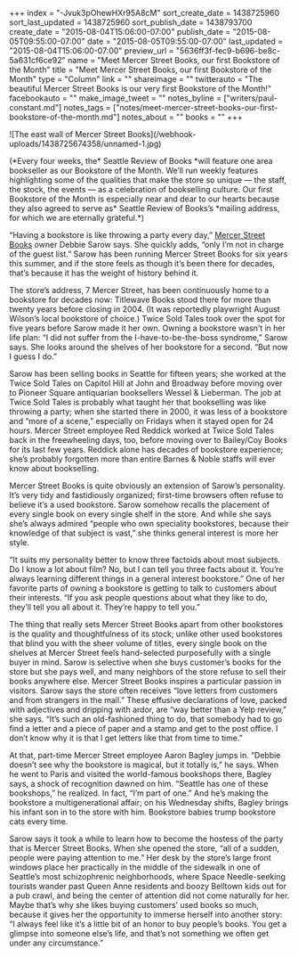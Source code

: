 +++
index = "-Jvuk3pOhewHXr95A8cM"
sort_create_date = 1438725960
sort_last_updated = 1438725960
sort_publish_date = 1438793700
create_date = "2015-08-04T15:06:00-07:00"
publish_date = "2015-08-05T09:55:00-07:00"
date = "2015-08-05T09:55:00-07:00"
last_updated = "2015-08-04T15:06:00-07:00"
preview_url = "5636ff3f-fec9-b696-be8c-5a631cf6ce92"
name = "Meet Mercer Street Books, our first Bookstore of the Month"
title = "Meet Mercer Street Books, our first Bookstore of the Month"
type = "Column"
link = ""
shareimage = ""
twitterauto = "The beautiful Mercer Street Books is our very first Bookstore of the Month!"
facebookauto = ""
make_image_tweet = ""
notes_byline = ["writers/paul-constant.md"]
notes_tags = ["notes/meet-mercer-street-books-our-first-bookstore-of-the-month.md"]
notes_about = ""
books = ""
+++
<p class="image">![The east wall of Mercer Street Books](/webhook-uploads/1438725674358/unnamed-1.jpg)</p>

<p class="intro">(*Every four weeks, the* Seattle Review of Books *will feature one area bookseller as our Bookstore of the Month. We’ll run weekly features highlighting some of the qualities that make the store so unique — the staff, the stock, the events — as a celebration of bookselling culture. Our first Bookstore of the Month is especially near and dear to our hearts because they also agreed to serve as* Seattle Review of Books’s *mailing address, for which we are eternally grateful.*)</p>

“Having a bookstore is like throwing a party every day,” [Mercer Street Books](http://www.mercerstreetusedbooks.com) owner Debbie Sarow says. She quickly adds, “only I’m not in charge of the guest list.” Sarow has been running Mercer Street Books for six years this summer, and if the store feels as though it’s been there for decades, that’s because it has the weight of history behind it. 

The store’s address, 7 Mercer Street, has been continuously home to a bookstore for decades now: Titlewave Books stood there for more than twenty years before closing in 2004. (It was reportedly playwright August Wilson’s local bookstore of choice.) Twice Sold Tales took over the spot for five years before Sarow made it her own. Owning a bookstore wasn’t in her life plan: “I did not suffer from the I-have-to-be-the-boss syndrome,” Sarow says. She looks around the shelves of her bookstore for a second. “But now I guess I do.”

Sarow has been selling books in Seattle for fifteen years; she worked at the Twice Sold Tales on Capitol Hill at John and Broadway before moving over to Pioneer Square antiquarian booksellers Wessel & Lieberman.  The job at Twice Sold Tales is probably what taught her that bookselling was like throwing a party; when she started there in 2000, it was less of a bookstore and “more of a scene,” especially on Fridays when it stayed open for 24 hours. Mercer Street employee Red Reddick worked at Twice Sold Tales back in the freewheeling days, too, before moving over to Bailey/Coy Books for its last few years. Reddick alone has decades of bookstore experience; she’s probably forgotten more than entire Barnes & Noble staffs will ever know about bookselling.

Mercer Street Books is quite obviously an extension of Sarow’s personality. It’s very tidy and fastidiously organized; first-time browsers often refuse to believe it’s a used bookstore. Sarow somehow recalls the placement of every single book on every single shelf in the store. And while she says she’s always admired “people who own speciality bookstores, because their knowledge of that subject is vast,” she thinks general interest is more her style. 

“It suits my personality better to know three factoids about most subjects. Do I know a lot about film? No, but I can tell you three facts about it. You’re always learning different things in a general interest bookstore.” One of her favorite parts of owning a bookstore is getting to talk to customers about their interests. “If you ask people questions about what they like to do, they’ll tell you all about it. They’re happy to tell you.”

The thing that really sets Mercer Street Books apart from other bookstores is the quality and thoughtfulness of its stock; unlike other used bookstores that blind you with the sheer volume of titles, every single book on the shelves at Mercer Street feels hand-selected purposefully with a single buyer in mind. Sarow is selective when she buys customer’s books for the store but she pays well, and many neighbors of the store refuse to sell their books anywhere else. Mercer Street Books inspires a particular passion in visitors. Sarow says the store often receives “love letters from customers and from strangers in the mail.” These effusive declarations of love, packed with adjectives and dripping with ardor, are “way better than a Yelp review,” she says. “It’s such an old-fashioned thing to do, that somebody had to go find a letter and a piece of paper and a stamp and get to the post office. I don’t know why it is that I get letters like that from time to time.”

At that, part-time Mercer Street employee Aaron Bagley jumps in. “Debbie doesn’t see why the bookstore is magical, but it totally is,” he says. When he went to Paris and visited the world-famous bookshops there, Bagley says, a shock of recognition dawned on him. “Seattle has one of these bookshops,” he realized. In fact, “I’m part of one.” And he’s making the bookstore a multigenerational affair; on his Wednesday shifts, Bagley brings his infant son in to the store with him. Bookstore babies trump bookstore cats every time.

Sarow says it took a while to learn how to become the hostess of the party that is Mercer Street Books. When she opened the store, “all of a sudden, people were paying attention to me.” Her desk by the store’s large front windows place her practically in the middle of the sidewalk in one of Seattle’s most schizophrenic neighborhoods, where Space Needle-seeking tourists wander past Queen Anne residents and boozy Belltown kids out for a pub crawl, and being the center of attention did not come naturally for her. Maybe that’s why she likes buying customers’ used books so much, because it gives her the opportunity to immerse herself into another story:  “I always feel like it’s a little bit of an honor to buy people’s books. You get a glimpse into someone else’s life, and that’s not something we often get under any circumstance.”